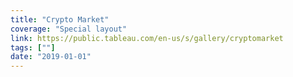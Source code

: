 ```yaml
---
title: "Crypto Market"
coverage: "Special layout"
link: https://public.tableau.com/en-us/s/gallery/cryptomarket
tags: [""]
date: "2019-01-01"
---
```

